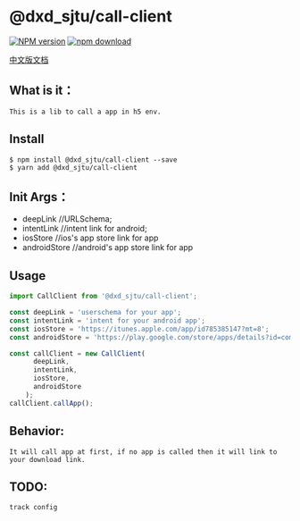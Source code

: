 # @dxd_sjtu/call-client
[![NPM version][npm-image]][npm-url]
[![npm download][download-image]][download-url]

[npm-image]: https://img.shields.io/npm/v/@dxd_sjtu/call-client.svg?style=flat-square
[npm-url]: http://npmjs.org/package/@dxd_sjtu/call-client
[download-image]: https://img.shields.io/npm/dm/@dxd_sjtu/call-client.svg?style=flat-square
[download-url]: https://npmjs.org/package/@dxd_sjtu/call-client

[中文版文档](https://github.com/ahungrynoob/call-client/blob/master/README-ZH.md/ "中文版文档") 

## What is it：
    This is a lib to call a app in h5 env.

## Install
```shell
$ npm install @dxd_sjtu/call-client --save
$ yarn add @dxd_sjtu/call-client
```

## Init Args：
- deepLink          //URLSchema;
- intentLink        //intent link for android;
- iosStore          //ios's app store link for app
- androidStore      //android's app store link for app

## Usage
```javascript
import CallClient from '@dxd_sjtu/call-client';

const deepLink = 'userschema for your app';
const intentLink = 'intent for your android app';
const iosStore = 'https://itunes.apple.com/app/id785385147?mt=8';
const androidStore = 'https://play.google.com/store/apps/details?id=com.lazada.android';

const callClient = new CallClient(
      deepLink,
      intentLink,
      iosStore,
      androidStore
    );
callClient.callApp();
```

## Behavior:
    It will call app at first, if no app is called then it will link to your download link.

## TODO:
    track config